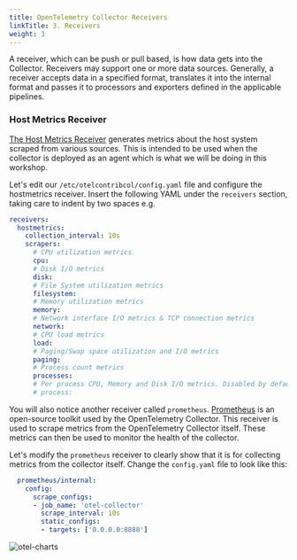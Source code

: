 ```yaml
---
title: OpenTelemetry Collector Receivers
linkTitle: 3. Receivers
weight: 3
---
```


A receiver, which can be push or pull based, is how data gets into the Collector. Receivers may support one or more data sources. Generally, a receiver accepts data in a specified format, translates it into the internal format and passes it to processors and exporters defined in the applicable pipelines.

### Host Metrics Receiver

[The Host Metrics Receiver](https://github.com/open-telemetry/opentelemetry-collector-contrib/blob/main/receiver/hostmetricsreceiver/README.md) generates metrics about the host system scraped from various sources. This is intended to be used when the collector is deployed as an agent which is what we will be doing in this workshop.

Let's edit our `/etc/otelcontribcol/config.yaml` file and configure the hostmetrics receiver. Insert the following YAML under the `receivers` section, taking care to indent by two spaces e.g.

```yaml
receivers:
  hostmetrics:
    collection_interval: 10s
    scrapers:
      # CPU utilization metrics
      cpu:
      # Disk I/O metrics
      disk:
      # File System utilization metrics
      filesystem:
      # Memory utilization metrics
      memory:
      # Network interface I/O metrics & TCP connection metrics
      network:
      # CPU load metrics
      load:
      # Paging/Swap space utilization and I/O metrics
      paging:
      # Process count metrics
      processes:
      # Per process CPU, Memory and Disk I/O metrics. Disabled by default.
      # process:
```

You will also notice another receiver called `prometheus`. [Prometheus](https://prometheus.io/docs/introduction/overview/) is an open-source toolkit used by the OpenTelemetry Collector. This receiver is used to scrape metrics from the OpenTelemetry Collector itself. These metrics can then be used to monitor the health of the collector.

Let's modify the `prometheus` receiver to clearly show that it is for collecting metrics from the collector itself. Change the `config.yaml` file to look like this:

```yaml
  prometheus/internal:
    config:
      scrape_configs:
      - job_name: 'otel-collector'
        scrape_interval: 10s
        static_configs:
        - targets: ['0.0.0.0:8888']
```

![otel-charts](../images/otel-charts.png)

